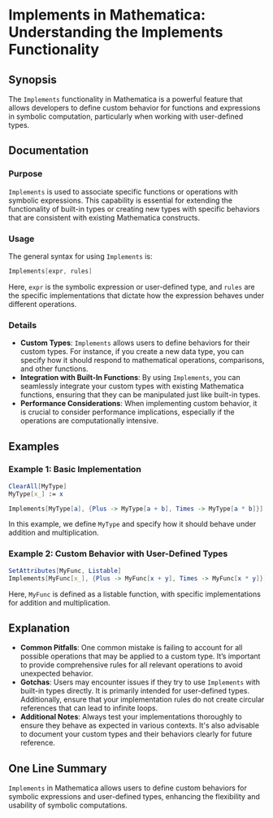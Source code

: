 <!--
Meta Description: # Implements in Mathematica: Understanding the Implements Functionality ## Synopsis The `Implements` functionality in Mathematica is a powerful featur...
Meta Keywords: implements, types, custom, mathematica, defined
-->

# Implements in Mathematica: Understanding the Implements Functionality

## Synopsis
The `Implements` functionality in Mathematica is a powerful feature that allows developers to define custom behavior for functions and expressions in symbolic computation, particularly when working with user-defined types.

## Documentation
### Purpose
`Implements` is used to associate specific functions or operations with symbolic expressions. This capability is essential for extending the functionality of built-in types or creating new types with specific behaviors that are consistent with existing Mathematica constructs.

### Usage
The general syntax for using `Implements` is:
```mathematica
Implements[expr, rules]
```
Here, `expr` is the symbolic expression or user-defined type, and `rules` are the specific implementations that dictate how the expression behaves under different operations.

### Details
- **Custom Types**: `Implements` allows users to define behaviors for their custom types. For instance, if you create a new data type, you can specify how it should respond to mathematical operations, comparisons, and other functions.
- **Integration with Built-In Functions**: By using `Implements`, you can seamlessly integrate your custom types with existing Mathematica functions, ensuring that they can be manipulated just like built-in types.
- **Performance Considerations**: When implementing custom behavior, it is crucial to consider performance implications, especially if the operations are computationally intensive.

## Examples
### Example 1: Basic Implementation
```mathematica
ClearAll[MyType]
MyType[x_] := x

Implements[MyType[a], {Plus -> MyType[a + b], Times -> MyType[a * b]}]
```
In this example, we define `MyType` and specify how it should behave under addition and multiplication.

### Example 2: Custom Behavior with User-Defined Types
```mathematica
SetAttributes[MyFunc, Listable]
Implements[MyFunc[x_], {Plus -> MyFunc[x + y], Times -> MyFunc[x * y]}]
```
Here, `MyFunc` is defined as a listable function, with specific implementations for addition and multiplication.

## Explanation
- **Common Pitfalls**: One common mistake is failing to account for all possible operations that may be applied to a custom type. It’s important to provide comprehensive rules for all relevant operations to avoid unexpected behavior.
- **Gotchas**: Users may encounter issues if they try to use `Implements` with built-in types directly. It is primarily intended for user-defined types. Additionally, ensure that your implementation rules do not create circular references that can lead to infinite loops.
- **Additional Notes**: Always test your implementations thoroughly to ensure they behave as expected in various contexts. It's also advisable to document your custom types and their behaviors clearly for future reference.

## One Line Summary
`Implements` in Mathematica allows users to define custom behaviors for symbolic expressions and user-defined types, enhancing the flexibility and usability of symbolic computations.